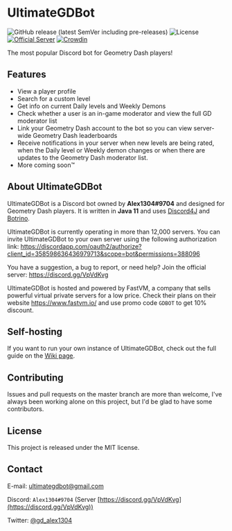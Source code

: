 # UltimateGDBot

![GitHub release (latest SemVer including pre-releases)](https://img.shields.io/github/v/release/Alex1304/ultimategdbot?include_prereleases&sort=semver)
![License](https://img.shields.io/github/license/Alex1304/ultimategdbot)
[![Official Server](https://img.shields.io/discord/357655103768887297?color=%237289DA&label=Official%20Server&logo=discord)](https://discord.gg/VpVdKvg)
[![Crowdin](https://badges.crowdin.net/ultimategdbot/localized.svg)](https://crowdin.com/project/ultimategdbot)

The most popular Discord bot for Geometry Dash players!

## Features

* View a player profile
* Search for a custom level
* Get info on current Daily levels and Weekly Demons
* Check whether a user is an in-game moderator and view the full GD moderator list
* Link your Geometry Dash account to the bot so you can view server-wide Geometry Dash leaderboards
* Receive notifications in your server when new levels are being rated, when the Daily level or Weekly demon changes or when there are updates to the Geometry Dash moderator list.
* More coming soon™

## About UltimateGDBot

UltimateGDBot is a Discord bot owned by **Alex1304#9704** and designed for Geometry Dash players. It is written in **Java 11** and uses [Discord4J](https://discord4j.com) and [Botrino](https://botrino.alex1304.com).

UltimateGDBot is currently operating in more than 12,000 servers. You can invite UltimateGDBot to your own server using the following authorization link: https://discordapp.com/oauth2/authorize?client_id=358598636436979713&scope=bot&permissions=388096

You have a suggestion, a bug to report, or need help? Join the official server: https://discord.gg/VpVdKvg

UltimateGDBot is hosted and powered by FastVM, a company that sells powerful virtual private servers for a low price.
Check their plans on their website https://www.fastvm.io/ and use promo code `GDBOT` to get 10% discount.

## Self-hosting

If you want to run your own instance of UltimateGDBot, check out the full guide on the [Wiki page](https://github.com/Alex1304/ultimategdbot/wiki/Self-hosting-guide).

## Contributing

Issues and pull requests on the master branch are more than welcome, I've always been working alone on this project, but I'd be glad to have some contributors.

## License

This project is released under the MIT license.

## Contact

E-mail: ultimategdbot@gmail.com

Discord: `Alex1304#9704` (Server [https://discord.gg/VpVdKvg](https://discord.gg/VpVdKvg))

Twitter: [@gd_alex1304](https://twitter.com/gd_alex1304)